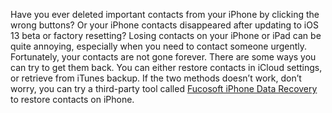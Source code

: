 Have you ever deleted important contacts from your iPhone by clicking the wrong buttons? 
Or your iPhone contacts disappeared after updating to iOS 13 beta or factory resetting? 
Losing contacts on your iPhone or iPad can be quite annoying, especially when you need to contact someone urgently. 
Fortunately, your contacts are not gone forever. There are some ways you can try to get them back. 
You can either restore contacts in iCloud settings, or retrieve from iTunes backup. 
If the two methods doesn’t work, don’t worry, you can try a third-party tool called [Fucosoft iPhone Data Recovery][json-org] to restore contacts on iPhone.


[json-org]: https://www.fucosoft.com/iphone-data-recovery.html
